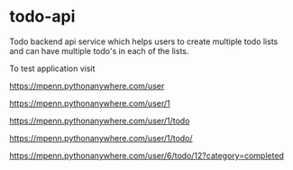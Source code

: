 # todo-api
Todo backend api service which helps users to create multiple todo lists and can have multiple todo's in each of the lists. 

To test application visit


https://mpenn.pythonanywhere.com/user  

https://mpenn.pythonanywhere.com/user/1

https://mpenn.pythonanywhere.com/user/1/todo

https://mpenn.pythonanywhere.com/user/1/todo/

https://mpenn.pythonanywhere.com/user/6/todo/12?category=completed
